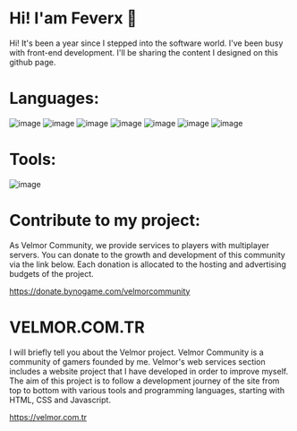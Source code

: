# Hi! I'am Feverx 👋

Hi! It's been a year since I stepped into the software world. I've been busy with front-end development. I'll be sharing the content I designed on this github page.

# Languages:
![image](https://github.com/user-attachments/assets/ea45d1ac-12bd-45ea-a73d-999519688d26) ![image](https://github.com/user-attachments/assets/ab07b09e-b09b-4bae-98da-6bc55834426c) ![image](https://github.com/user-attachments/assets/bff59352-17d1-4a96-bedb-ebe68c134498) ![image](https://github.com/user-attachments/assets/bdce515c-9839-4770-a493-3e9adb136325) ![image](https://github.com/user-attachments/assets/c6d23345-a05a-4f74-a7f6-ba537d4d2bff) ![image](https://github.com/user-attachments/assets/129587a8-c81e-4bf0-a17b-709d9efe31fe) ![image](https://github.com/user-attachments/assets/7df5af42-d604-430b-ac4c-db1fe7cafbf2)


# Tools:
![image](https://github.com/user-attachments/assets/3d1e42be-6f0d-42df-9a94-49f944dd7c9e)




# Contribute to my project:

As Velmor Community, we provide services to players with multiplayer servers. You can donate to the growth and development of this community via the link below. Each donation is allocated to the hosting and advertising budgets of the project.

https://donate.bynogame.com/velmorcommunity


# VELMOR.COM.TR

I will briefly tell you about the Velmor project. Velmor Community is a community of gamers founded by me. Velmor's web services section includes a website project that I have developed in order to improve myself. The aim of this project is to follow a development journey of the site from top to bottom with various tools and programming languages, starting with HTML, CSS and Javascript.

https://velmor.com.tr
